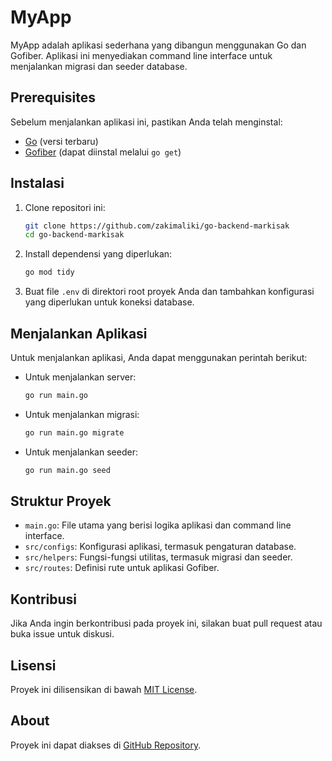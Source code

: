 # MyApp

MyApp adalah aplikasi sederhana yang dibangun menggunakan Go dan Gofiber. Aplikasi ini menyediakan command line interface untuk menjalankan migrasi dan seeder database.

## Prerequisites

Sebelum menjalankan aplikasi ini, pastikan Anda telah menginstal:

- [Go](https://golang.org/dl/) (versi terbaru)
- [Gofiber](https://gofiber.io/docs) (dapat diinstal melalui `go get`)

## Instalasi

1. Clone repositori ini:  
   ```bash
   git clone https://github.com/zakimaliki/go-backend-markisak
   cd go-backend-markisak
   ```

2. Install dependensi yang diperlukan:  
   ```bash
   go mod tidy
   ```

3. Buat file `.env` di direktori root proyek Anda dan tambahkan konfigurasi yang diperlukan untuk koneksi database.

## Menjalankan Aplikasi

Untuk menjalankan aplikasi, Anda dapat menggunakan perintah berikut:

- Untuk menjalankan server:  
  ```bash
  go run main.go
  ```

- Untuk menjalankan migrasi:  
  ```bash
  go run main.go migrate
  ```

- Untuk menjalankan seeder:  
  ```bash
  go run main.go seed
  ```

## Struktur Proyek

- `main.go`: File utama yang berisi logika aplikasi dan command line interface.
- `src/configs`: Konfigurasi aplikasi, termasuk pengaturan database.
- `src/helpers`: Fungsi-fungsi utilitas, termasuk migrasi dan seeder.
- `src/routes`: Definisi rute untuk aplikasi Gofiber.

## Kontribusi

Jika Anda ingin berkontribusi pada proyek ini, silakan buat pull request atau buka issue untuk diskusi.

## Lisensi

Proyek ini dilisensikan di bawah [MIT License](LICENSE).

## About

Proyek ini dapat diakses di [GitHub Repository](https://github.com/zakimaliki/go-backend-markisak).